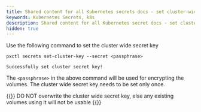 ```yaml
---
title: Shared content for all Kubernetes secrets docs - set cluster-wide passphrase
keywords: Kubernetes Secrets, k8s
description: Shared content for all Kubernetes secret docs - set cluster-wide passphrase
hidden: true
---
```


Use the following command to set the cluster wide secret key

```text
pxctl secrets set-cluster-key --secret <passphrase>
```

```output
Successfully set cluster secret key!
```

The `<passphrase>` in the above command will be used for encrypting the volumes. The cluster wide secret key needs to be set only once.

{{<info>}}
DO NOT overwrite the cluster wide secret key, else any existing volumes using it will not be usable
{{</info>}}
